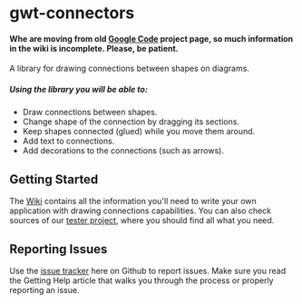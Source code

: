 gwt-connectors
==============

#### Whe are moving from old [Google Code](https://code.google.com/p/gwt-connectors/) project page, so much information in the wiki is incomplete. Please, be patient.

A library for drawing connections between shapes on diagrams.

##### Using the library you will be able to:

* Draw connections between shapes.
* Change shape of the connection by dragging its sections.
* Keep shapes connected (glued) while you move them around.
* Add text to connections.
* Add decorations to the connections (such as arrows).

Getting Started
---------------
The [Wiki](https://github.com/robertwaszkowski/gwt-connectors/wiki) contains all the information you'll need to write your own application with drawing connections capabilities.
You can also check sources of our [tester project](tester-webapp), where you should find all what you need.


Reporting Issues
----------------
Use the [issue tracker](https://github.com/robertwaszkowski/gwt-connectors/issues) here on Github to report issues. Make sure you read the Getting Help article that walks you through the process or properly reporting an issue.

